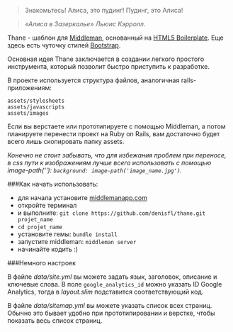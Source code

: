 > Знакомьтесь! Алиса, это пудинг! Пудинг, это Алиса!

> *«Алиса в Зазеркалье» Льюис Кэрролл.*

Thane - шаблон для [Middleman](http://middlemanapp.com), основанный на [HTML5 Boilerplate](http://html5boilerplate.com). Еще здесь есть чуточку стилей [Bootstrap](htp://getbootstrap.com).

Основная идея Thane заключается в создании легкого простого инструмента, который позволит быстро приступить к разработке. 

В проекте используется структура файлов, аналогичная rails-приложениям:

    assets/stylesheets 
    assets/javascripts 
    assets/images

Если вы верстаете или прототипируете с помощью Middleman, а потом планируете перенести проект на Ruby on Rails, вам достаточно будет всего лишь скопировать папку assets.

*Конечно не стоит забывать, что для избежания проблем при переносе, в css пути к изображениям лучше всего использовать с помощью image-path(''): 
`background: image-path('image_name.jpg')`.*

###Как начать использовать:

  - для начала установите [middlemanapp.com](http://middlemanapp.com)
  - откройте терминал
  - и выполните: `git clone https://github.com/denisfl/thane.git projet_name` 
  - `cd projet_name`
  - установите гемы: `bundle install`
  - запустите middleman: `middleman server`
  - начинайте кодить :)

###Немного настроек

В файле *data/site.yml* вы можете задать язык, заголовок, описание и ключевые слова. В поле `google_analytics_id` можно указать ID Google Analytics, тогда в *layout.slim* подставится соответствующий код.

В файле *data/sitemap.yml* вы можете указать список всех страниц. Обычно это бывает удобно при прототипировании и верстке, чтобы показать весь список страниц. 
